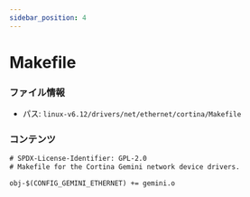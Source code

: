 ```yaml
---
sidebar_position: 4
---
```

# Makefile

### ファイル情報

- パス: `linux-v6.12/drivers/net/ethernet/cortina/Makefile`

### コンテンツ

```txt
# SPDX-License-Identifier: GPL-2.0
# Makefile for the Cortina Gemini network device drivers.

obj-$(CONFIG_GEMINI_ETHERNET) += gemini.o

```

